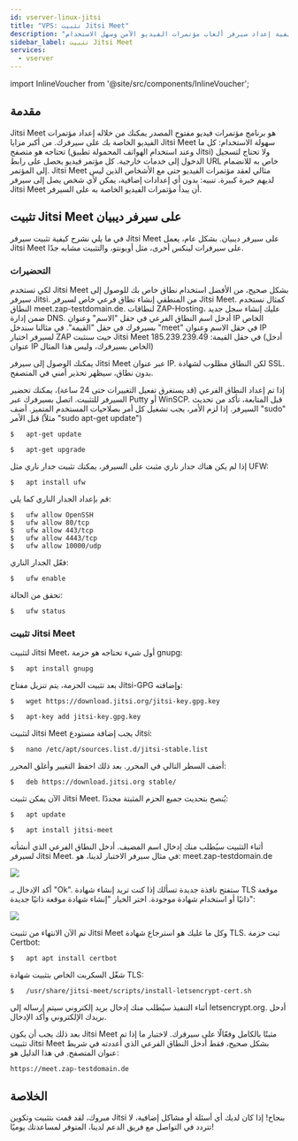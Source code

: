 ```yaml
---
id: vserver-linux-jitsi
title: "VPS: تثبيت Jitsi Meet"
description: "اكتشف كيفية إعداد سيرفر ألعاب مؤتمرات الفيديو الآمن وسهل الاستخدام Jitsi Meet على ديبيان لعقد اجتماعات أونلاين سلسة → تعلّم المزيد الآن"
sidebar_label: تثبيت Jitsi Meet
services:
  - vserver
---
```


import InlineVoucher from '@site/src/components/InlineVoucher';

## مقدمة

Jitsi Meet هو برنامج مؤتمرات فيديو مفتوح المصدر يمكنك من خلاله إعداد مؤتمرات الفيديو الخاصة بك على سيرفرك. من أكبر مزايا Jitsi Meet سهولة الاستخدام: كل ما تحتاجه هو متصفح (وعند استخدام الهواتف المحمولة تطبيق Jitsi) ولا تحتاج لتسجيل الدخول إلى خدمات خارجية. كل مؤتمر فيديو يحصل على رابط URL خاص به للانضمام إلى المؤتمر. Jitsi Meet مثالي لعقد مؤتمرات الفيديو حتى مع الأشخاص الذين ليس لديهم خبرة كبيرة.
تنبيه: بدون أي إعدادات إضافية، يمكن لأي شخص يصل إلى سيرفر Jitsi Meet أن يبدأ مؤتمرات الفيديو الخاصة به على السيرفر.

<InlineVoucher />

## تثبيت Jitsi Meet على سيرفر ديبيان

في ما يلي نشرح كيفية تثبيت سيرفر Jitsi Meet على سيرفر ديبيان. بشكل عام، يعمل Jitsi Meet على سيرفرات لينكس أخرى، مثل أوبونتو، والتثبيت مشابه جدًا.

### التحضيرات

لكي تستخدم Jitsi Meet بشكل صحيح، من الأفضل استخدام نطاق خاص بك للوصول إلى سيرفر Jitsi. من المنطقي إنشاء نطاق فرعي خاص لسيرفر Jitsi Meet. كمثال نستخدم النطاق meet.zap-testdomain.de.
لنطاقات ZAP-Hosting، عليك إنشاء سجل جديد ضمن إدارة DNS. أدخل اسم النطاق الفرعي في حقل "الاسم" وعنوان IP الخاص بسيرفرك في حقل "القيمة". في مثالنا سندخل "meet" في حقل الاسم وعنوان IP لسيرفر اختبار ZAP حيث سنثبت Jitsi Meet في حقل القيمة: 185.239.239.49 (أدخل عنوان IP الخاص بسيرفرك، وليس هذا المثال)

يمكنك الوصول إلى سيرفر Jitsi Meet عبر عنوان IP. لكن النطاق مطلوب لشهادة SSL. بدون نطاق، سيظهر تحذير أمني في المتصفح.

إذا تم إعداد النطاق الفرعي (قد يستغرق تفعيل التغييرات حتى 24 ساعة)، يمكنك تحضير السيرفر للتثبيت.
اتصل بسيرفرك عبر Putty أو WinSCP.
قبل المتابعة، تأكد من تحديث السيرفر. إذا لزم الأمر، يجب تشغيل كل أمر بصلاحيات المستخدم المتميز. أضف "sudo" قبل الأمر (مثلاً "sudo apt-get update")

```
$	apt-get update
```
```
$	apt-get upgrade
```

إذا لم يكن هناك جدار ناري مثبت على السيرفر، يمكنك تثبيت جدار ناري مثل UFW:
```
$	apt install ufw
```

قم بإعداد الجدار الناري كما يلي:

```
$	ufw allow OpenSSH
$	ufw allow 80/tcp
$	ufw allow 443/tcp
$	ufw allow 4443/tcp
$	ufw allow 10000/udp
```

فعّل الجدار الناري:
```
$	ufw enable
```

تحقق من الحالة:
```
$	ufw status
```

### تثبيت Jitsi Meet

لتثبيت Jitsi Meet، أول شيء تحتاجه هو حزمة gnupg:
```
$	apt install gnupg
```

بعد تثبيت الحزمة، يتم تنزيل مفتاح Jitsi-GPG وإضافته:
```
$	wget https://download.jitsi.org/jitsi-key.gpg.key
```
```
$	apt-key add jitsi-key.gpg.key
```

لتثبيت Jitsi Meet يجب إضافة مستودع Jitsi:
```
$	nano /etc/apt/sources.list.d/jitsi-stable.list
```

أضف السطر التالي في المحرر. بعد ذلك احفظ التغيير وأغلق المحرر:
```
$	deb https://download.jitsi.org stable/
```

الآن يمكن تثبيت Jitsi Meet. يُنصح بتحديث جميع الحزم المثبتة مجددًا:
```
$	apt update
```
```
$	apt install jitsi-meet
```

أثناء التثبيت سيُطلب منك إدخال اسم المضيف. أدخل النطاق الفرعي الذي أنشأته لسيرفر Jitsi Meet. في مثال سيرفر الاختبار لدينا، هو: meet.zap-testdomain.de

![](https://screensaver01.zap-hosting.com/index.php/s/oBEDBDx6GqzAoFa/preview)


أكد الإدخال بـ "Ok". ستفتح نافذة جديدة تسألك إذا كنت تريد إنشاء شهادة TLS موقعة ذاتيًا أو استخدام شهادة موجودة. اختر الخيار "إنشاء شهادة موقعة ذاتيًا جديدة":

![](https://screensaver01.zap-hosting.com/index.php/s/jcr84boZHiakNDS/preview)


تم الآن الانتهاء من تثبيت Jitsi Meet وكل ما عليك هو استرجاع شهادة TLS.
ثبت حزمة Certbot:
```
$	apt apt install certbot
```

شغّل السكربت الخاص بتثبيت شهادة TLS:
```
$	/usr/share/jitsi-meet/scripts/install-letsencrypt-cert.sh
```

أثناء التنفيذ سيُطلب منك إدخال بريد إلكتروني سيتم إرساله إلى letsencrypt.org. أدخل بريدك الإلكتروني وأكد الإدخال.

بعد ذلك يجب أن يكون Jitsi Meet مثبتًا بالكامل وفعّالًا على سيرفرك. لاختبار ما إذا تم تثبيت Jitsi Meet بشكل صحيح، فقط أدخل النطاق الفرعي الذي أعددته في شريط عنوان المتصفح. في هذا الدليل هو:
```
https://meet.zap-testdomain.de
```



## الخلاصة

مبروك، لقد قمت بتثبيت وتكوين Jitsi بنجاح! إذا كان لديك أي أسئلة أو مشاكل إضافية، لا تتردد في التواصل مع فريق الدعم لدينا، المتوفر لمساعدتك يوميًا!

<InlineVoucher />